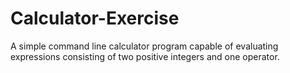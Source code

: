 # Calculator-Exercise
A simple command line calculator program capable of evaluating expressions consisting of two positive integers and one operator.